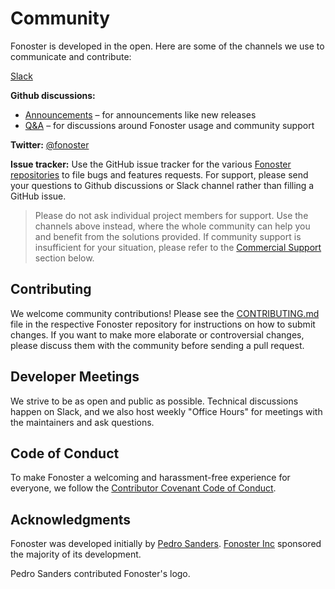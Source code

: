 # Community

Fonoster is developed in the open. Here are some of the channels we use to communicate and contribute:

[Slack](https://form.typeform.com/to/CvQqk9)

**Github discussions:**

- [Announcements](https://github.com/fonoster/fonoster/discussions/categories/announcements) – for announcements like new releases
- [Q&A](https://github.com/fonoster/fonoster/discussions/categories/q-a) – for discussions around Fonoster usage and community support

**Twitter:** [@fonoster](https://twitter.com/fonoster)

**Issue tracker:** Use the GitHub issue tracker for the various [Fonoster repositories](https://github.com/fonoster/) to file bugs and features requests. For support, please send your questions to Github discussions or Slack channel rather than filling a GitHub issue.

>Please do not ask individual project members for support. Use the channels above instead, where the whole community can help you and benefit from the solutions provided. If community support is insufficient for your situation, please refer to the [Commercial Support](/docs/support) section below.

## Contributing

We welcome community contributions! Please see the [CONTRIBUTING.md](https://github.com/fonoster/fonoster/blob/main/CONTRIBUTING.md) file in the respective Fonoster repository for instructions on how to submit changes. If you want to make more elaborate or controversial changes, please discuss them with the community before sending a pull request.

## Developer Meetings

We strive to be as open and public as possible. Technical discussions happen on Slack, and we also host weekly "Office Hours" for meetings with the maintainers and ask questions.

## Code of Conduct

To make Fonoster a welcoming and harassment-free experience for everyone, we follow the [Contributor Covenant Code of Conduct](https://github.com/fonoster/fonoster/blob/master/CODE_OF_CONDUCT.md).

## Acknowledgments

Fonoster was developed initially by [Pedro Sanders](https://github.com/psanders). [Fonoster Inc](https://fonoster.com) sponsored the majority of its development.

Pedro Sanders contributed Fonoster's logo.
